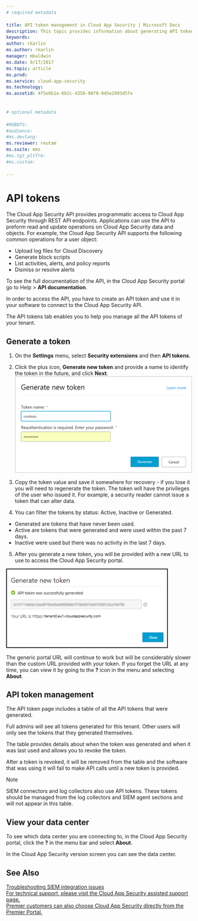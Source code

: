 ```yaml
---
# required metadata

title: API token management in Cloud App Security | Microsoft Docs
description: This topic provides information about generating API tokens for Cloud App Security.
keywords:
author: rkarlin
ms.author: rkarlin
manager: mbaldwin
ms.date: 9/17/2017
ms.topic: article
ms.prod:
ms.service: cloud-app-security
ms.technology:
ms.assetid: 4f5e6b1e-6b2c-4358-98f0-945e2993d5fe


# optional metadata

#ROBOTS:
#audience:
#ms.devlang:
ms.reviewer: reutam
ms.suite: ems
#ms.tgt_pltfrm:
#ms.custom:

---
```


# API tokens
    
The Cloud App Security API provides programmatic access to Cloud App Security through REST API endpoints. Applications can use the API to preform read and update operations on Cloud App Security data and objects. For example, the Cloud App Security API supports the following common operations for a user object:

- Upload log files for Cloud Discovery
- Generate block scripts
- List activities, alerts, and policy reports
- Dismiss or resolve alerts

To see the full documentation of the API, in the Cloud App Security portal go to Help > **API documentation**.

In order to access the API, you have to create an API token and use it in your software to connect to the Cloud App Security API.

The API tokens tab enables you to help you manage all the API tokens of your tenant. 


## Generate a token

1. On the **Settings** menu, select **Security extensions** and then **API tokens**.

2. Click the plus icon, **Generate new token** and provide a name to identify the token in the future, and click **Next**.
![Cloud App Security generate API token](./media/api-token-gen.png)

3. Copy the token value and save it somewhere for recovery - if you lose it you will need to regenerate the token. The token will have the privileges of the user who issued it. For example, a security reader cannot issue a token that can alter data.

4. You can filter the tokens by status: Active, Inactive or Generated. 

  - Generated are tokens that have never been used. 
  - Active are tokens that were generated and were used within the past 7 days. 
  - Inactive were used but there was no activity in the last 7 days.
5. After you generate a new token, you will be provided with a new URL to use to access the Cloud App Security portal. 

 ![Cloud App Security API token](./media/generate-api-token.png)

The generic portal URL will continue to work but will be considerably slower than the custom URL provided with your token. If you forget the URL at any time, you can view it by going to the **?** icon in the menu and selecting **About**.

## API token management

The API token page includes a table of all the API tokens that were generated.

Full admins will see all tokens generated for this tenant. Other users will only see the tokens that they generated themselves.

The table provides details about when the token was generated and when it was last used and allows you to revoke the token. 

After a token is revoked, it will be removed from the table and the software that was using it will fail to make API calls until a new token is provided. 

> [!NOTE]
> SIEM connectors and log collectors also use API tokens. These tokens should be managed from the log collectors and SIEM agent sections and will not appear in this table. 


## View your data center

To see which data center you are connecting to, in the Cloud App Security portal, click the **?** in the menu bar and select **About**. 

In the Cloud App Security version screen you can see the data center.


## See Also  
[Troubleshooting SIEM integration issues](troubleshooting-siem.md)   
[For technical support, please visit the Cloud App Security assisted support page.](http://support.microsoft.com/oas/default.aspx?prid=16031)   
[Premier customers can also choose Cloud App Security directly from the Premier Portal.](https://premier.microsoft.com/)  
  
  